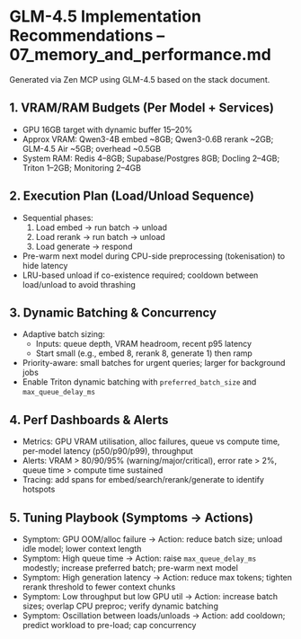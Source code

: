 # GLM-4.5 Implementation Recommendations – 07_memory_and_performance.md

Generated via Zen MCP using GLM-4.5 based on the stack document.

## 1. VRAM/RAM Budgets (Per Model + Services)
- GPU 16GB target with dynamic buffer 15–20%
- Approx VRAM: Qwen3-4B embed ~8GB; Qwen3-0.6B rerank ~2GB; GLM-4.5 Air ~5GB; overhead ~0.5GB
- System RAM: Redis 4–8GB; Supabase/Postgres 8GB; Docling 2–4GB; Triton 1–2GB; Monitoring 2–4GB

## 2. Execution Plan (Load/Unload Sequence)
- Sequential phases:
  1) Load embed → run batch → unload
  2) Load rerank → run batch → unload
  3) Load generate → respond
- Pre-warm next model during CPU-side preprocessing (tokenisation) to hide latency
- LRU-based unload if co-existence required; cooldown between load/unload to avoid thrashing

## 3. Dynamic Batching & Concurrency
- Adaptive batch sizing:
  - Inputs: queue depth, VRAM headroom, recent p95 latency
  - Start small (e.g., embed 8, rerank 8, generate 1) then ramp
- Priority-aware: small batches for urgent queries; larger for background jobs
- Enable Triton dynamic batching with `preferred_batch_size` and `max_queue_delay_ms`

## 4. Perf Dashboards & Alerts
- Metrics: GPU VRAM utilisation, alloc failures, queue vs compute time, per-model latency (p50/p90/p99), throughput
- Alerts: VRAM > 80/90/95% (warning/major/critical), error rate > 2%, queue time > compute time sustained
- Tracing: add spans for embed/search/rerank/generate to identify hotspots

## 5. Tuning Playbook (Symptoms → Actions)
- Symptom: GPU OOM/alloc failure → Action: reduce batch size; unload idle model; lower context length
- Symptom: High queue time → Action: raise `max_queue_delay_ms` modestly; increase preferred batch; pre-warm next model
- Symptom: High generation latency → Action: reduce max tokens; tighten rerank threshold to fewer context chunks
- Symptom: Low throughput but low GPU util → Action: increase batch sizes; overlap CPU preproc; verify dynamic batching
- Symptom: Oscillation between loads/unloads → Action: add cooldown; predict workload to pre-load; cap concurrency

